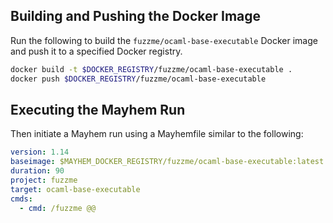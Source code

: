 ## Building and Pushing the Docker Image

Run the following to build the `fuzzme/ocaml-base-executable` Docker image and push it to a specified Docker registry.

```sh
docker build -t $DOCKER_REGISTRY/fuzzme/ocaml-base-executable .
docker push $DOCKER_REGISTRY/fuzzme/ocaml-base-executable
```

## Executing the Mayhem Run

Then initiate a Mayhem run using a Mayhemfile similar to the following:

```yaml
version: 1.14
baseimage: $MAYHEM_DOCKER_REGISTRY/fuzzme/ocaml-base-executable:latest
duration: 90
project: fuzzme
target: ocaml-base-executable
cmds:
  - cmd: /fuzzme @@
```
